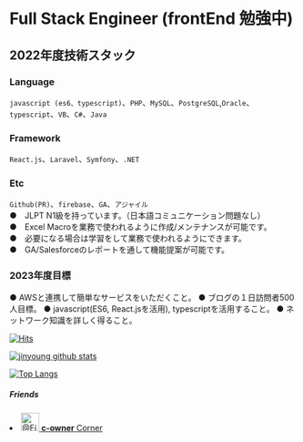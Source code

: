 # Full Stack Engineer (frontEnd 勉強中)
## 2022年度技術スタック
### Language  
`javascript (es6、typescript)`、`PHP`、`MySQL`、`PostgreSQL`,`Oracle`、`typescript`、`VB`、`C#`、`Java`  

### Framework
`React.js`、`Laravel`、`Symfony`、`.NET`  

### Etc
`Github(PR)`、`firebase`、`GA`、`アジャイル`  
●　JLPT N1級を持っています。（日本語コミュニケーション問題なし）  
●　Excel Macroを業務で使われるように作成/メンテナンスが可能です。  
●　必要になる場合は学習をして業務で使われるようにできます。  
●　GA/Salesforceのレポートを通して機能提案が可能です。  

### 2023年度目標
● AWSと連携して簡単なサービスをいただくこと。
● ブログの１日訪問者500人目標。
● javascript(ES6, React.jsを活用), typescriptを活用すること。
● ネットワーク知識を詳しく得ること。

<!-- 訪問者数  -->
[![Hits](https://hits.seeyoufarm.com/api/count/incr/badge.svg?url=https%3A%2F%2Fgithub.com%2Fdigitalrepresentation&count_bg=%2379C83D&title_bg=%23555555&icon=&icon_color=%23E7E7E7&title=hits&edge_flat=false)](https://github.com/digitalRepresentation/)

<!-- github stats -->
[![jinyoung github stats](https://github-readme-stats.vercel.app/api?username=digitalrepresentation)](https://github.com/digitalRepresentation/)

<!-- Top Language -->
[![Top Langs](https://github-readme-stats.vercel.app/api/top-langs/?username=digitalrepresentation&layout=compact&theme=simple)](https://github.com/digitalrepresentation)

##### Friends

<a href="https://github.com/Eight-Corner" target="_blank" rel="noopener">
 <li class="mb-2 d-flex" data-test-selector="grid-mode-element">
      <a href="https://github.com/Eight-Corner" class="mr-2" data-hovercard-type="user" data-hovercard-url="/users/Eight-Corner/hovercard" data-octo-click="hovercard-link-click" data-octo-dimensions="link_type:self">
        <img src="https://avatars.githubusercontent.com/u/68332735?v=4" alt="@Eight-Corner" size="32" height="32" width="32" data-view-component="true" class="avatar circle">
      </a>
      <span data-view-component="true" class="flex-self-center min-width-0 css-truncate css-truncate-overflow width-fit flex-auto">
        <a href="https://github.com/c-owner" class="Link--primary no-underline flex-self-center">
          <strong>c-owner</strong>
          <span class="color-fg-muted">Corner</span>
        </a>
</span>    </li>
</a>


